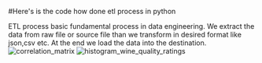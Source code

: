 #Here's is the code how done etl process in python

ETL process basic fundamental process in  data engineering. We extract the data from raw file or source file than we transform
in desired format like json,csv etc. At the end we load the data into the destination.
![correlation_matrix](https://github.com/naresy/Thirty_Days_Data_Engineering_challenge_2nd_Day/assets/45518442/0d6e8c03-17c9-4eec-bf19-52065432ebf1)
![histogram_wine_quality_ratings](https://github.com/naresy/Thirty_Days_Data_Engineering_challenge_2nd_Day/assets/45518442/f8896ce9-0f06-4a7b-bec9-7785b280840b)
